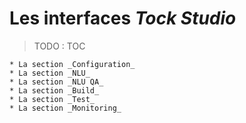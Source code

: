# Les interfaces _Tock Studio_

> TODO : TOC

    * La section _Configuration_
    * La section _NLU_
    * La section _NLU QA_
    * La section _Build_
    * La section _Test_
    * La section _Monitoring_